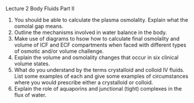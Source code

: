 Lecture 2 Body Fluids Part II

1. You should be able to calculate the plasma osmolality. Explain what the osmolal gap means.
2. Outline the mechanisms involved in water balance in the body.
3. Make use of diagrams to hsow how to calculate final osmolality and volume of ICF and ECF compartments when faced with different types of osmotic and/or volume challenge.
4. Explain the volume and osmolality changes that occur in six clinical volume states.
5. What do you understand by the terms crystalloid and colloid IV fluids. List some examples of each and give some examples of circumstances where you would prescribe either a crystalloid or colloid.
6. Explain the role of aquaporins and junctional (tight) complexes in the flux of water.

